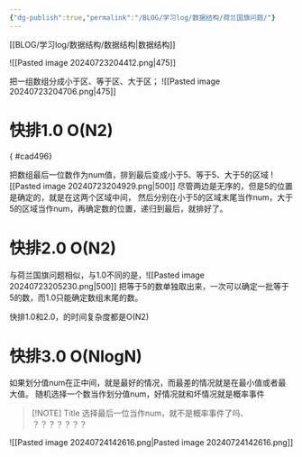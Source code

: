 ```yaml
---
{"dg-publish":true,"permalink":"/BLOG/学习log/数据结构/荷兰国旗问题/"}
---
```


[[BLOG/学习log/数据结构/数据结构\|数据结构]]

![[Pasted image 20240723204412.png\|475]]

把一组数组分成小于区、等于区、大于区；
![[Pasted image 20240723204706.png\|475]]

# 快排1.0  O(N2)
{ #cad496}


把数组最后一位数作为num值，排到最后变成小于5、等于5、大于5的区域
![[Pasted image 20240723204929.png\|500]]
尽管两边是无序的，但是5的位置是确定的，就是在这两个区域中间，
然后分别在小于5的区域末尾当作num，大于5的区域当作num，再确定数的位置，递归到最后，就排好了。


# 快排2.0 O(N2)
与荷兰国旗问题相似，与1.0不同的是，![[Pasted image 20240723205230.png\|500]]
把等于5的数单独取出来，一次可以确定一批等于5的数，而1.0只能确定数组末尾的数。

快排1.0和2.0，的时间复杂度都是O(N2)


# 快排3.0  O(NlogN)
如果划分值num在正中间，就是最好的情况，而最差的情况就是在最小值或者最大值。
随机选择一个数当作划分值num，好情况就和坏情况就是概率事件

> [!NOTE] Title
> 选择最后一位当作num，就不是概率事件了吗、
？？？？？？？

![[Pasted image 20240724142616.png\|Pasted image 20240724142616.png]]



